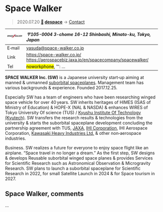 # Space Walker
> 2020.07.20 **[🚀](../index/index.md) [despace](index.md)** → [Contact](contact.md)

|[![](f/contact/s/spacewalker_logo1_thumb.jpg)](f/contact/s/spacewalker_logo1.png)|*〒105-0004 3-chome 16-12 Shinbashi, Minato-ku, Tokyo, Japan*|
|:--|:--|
|E‑mail| <yasuda@space-walker.co.jp> |
|Link| <https://space-walker.co.jp/><br> <https://aerospacebiz.jaxa.jp/en/spacecompany/spacewalker/> |
|Tel| <mark>noworkphone</mark>, ℻: … |

**SPACE WALKER Inc. (SW)** is a Japanese university start‑up aiming at manned & unmanned [suborbital spaceplanes](sc.md). Management team has various backgrounds & experience. Founded 2017.12.25.

Especially SW has a team of engineers who have been researching winged space vehicle for over 40 years. SW inherits heritages of HIMES (ISAS of Ministry of Education) & HOPE-X (NAL & NASDA) & enhances WIRES of Tokyo University Of science (TUS) / [Kyushu Institute Of Technology (Kyutech)](kyutech.md). SW transfers the research results & technologies from the university & starts the suborbital spaceplane development concluding the partnership agreement with TUS, [JAXA](zz_jaxa.md), [IHI Corporation](zz_ihi.md), IHI Aerospace Corporation, [Kawasaki Heavy Industries Ltd.](zz_kawasaki_hvi.md) & other non‑aerospace industries.

Business. SW realizes a future for everyone to enjoy space flight like an airplane. “Space travel in no longer a dream.” As the first step, SW designs & develops Reusable suborbital winged space planes & provides Services for Scientific Research such as Astronomical Observation & Microgravity Research. SW plans to launch a suborbital spaceplane for Scientific Research in 2022, for small Satellite Launch in 2024 & for Space tourism in 2027.

<p style="page-break-after:always"> </p>

## Space Walker, comments

…

